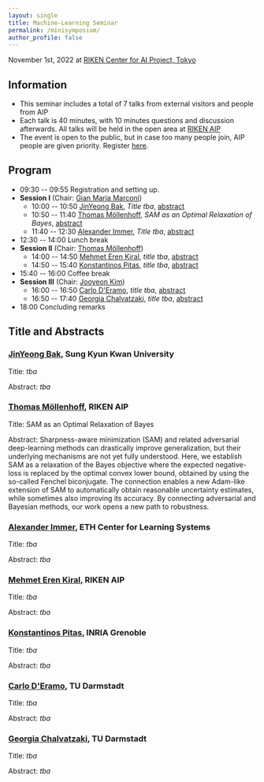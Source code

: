 ```yaml
---
layout: single
title: Machine-Learning Seminar
permalink: /minisymposium/
author_profile: false
---
```

November 1st, 2022 at [RIKEN Center for AI Project, Tokyo](https://aip.riken.jp)

## Information
- This seminar includes a total of 7 talks from external visitors and
people from AIP
- Each talk is 40 minutes, with 10 minutes questions and discussion
  afterwards. All talks will be held in the open area at
  [RIKEN AIP](https://aip.riken.jp/access/)
- The event is open to the public, but in case too many people join, AIP people are given priority. Register [here]().

## Program
- 09:30 -- 09:55 Registration and setting up.
- **Session I** (Chair: [Gian Maria Marconi](https://gmmarconi.github.io))
  - 10:00 -- 10:50 [JinYeong Bak](https://nosyu.kr), *Title tba*,
    [abstract](#1)
  - 10:50 -- 11:40 [Thomas Möllenhoff](https://thomasmoellenhoff.net),
    *SAM as an Optimal Relaxation of Bayes*, [abstract](#2)
  - 11:40 -- 12:30 [Alexander Immer](https://aleximmer.github.io),
  *Title tba*, [abstract](#3)
- 12:30 -- 14:00 Lunch break
- **Session II** (Chair: [Thomas Möllenhoff](https://thomasmoellenhoff.net))
  - 14:00 -- 14:50 [Mehmet Eren Kiral](https://ekiral.github.io),
    *title tba*, [abstract](#4)
  - 14:50 -- 15:40
    [Konstantinos Pitas](https://www.konstantinos-pitas.com), *title tba*, [abstract](#5)
- 15:40 -- 16:00 Coffee break
- **Session III** (Chair: [Jooyeon Kim](https://scholar.google.com/citations?user=ie5WNHcAAAAJ))
  - 16:00 -- 16:50
    [Carlo D'Eramo](https://www.ias.informatik.tu-darmstadt.de/Team/CarloDEramo),
    *title tba*, [abstract](#6) 
  - 16:50 -- 17:40
    [Georgia Chalvatzaki](https://www.ias.informatik.tu-darmstadt.de/Team/GeorgiaChalvatzaki),
        *title tba*, [abstract](#7)
- 18:00 Concluding remarks

## Title and Abstracts
<a name="1"></a>
### [JinYeong Bak](https://nosyu.kr), Sung Kyun Kwan University
Title: *tba*

Abstract: *tba*

<a name="2"></a>
### [Thomas Möllenhoff](https://thomasmoellenhoff.net), RIKEN AIP
Title: SAM as an Optimal Relaxation of Bayes

Abstract: Sharpness-aware minimization (SAM) and related adversarial deep-learning methods can drastically improve generalization, but their underlying mechanisms are not yet fully understood. Here, we establish SAM as a relaxation of the Bayes objective where the expected negative-loss is replaced by the optimal convex lower bound, obtained by using the so-called Fenchel biconjugate. The connection enables a new Adam-like extension of SAM to automatically obtain reasonable uncertainty estimates, while sometimes also improving its accuracy. By connecting adversarial and Bayesian methods, our work opens a new path to robustness.

<a name="3"></a>
###  [Alexander Immer](https://aleximmer.github.io), ETH Center for Learning Systems 
Title: *tba*

Abstract: *tba*

<a name="4"></a>
### [Mehmet Eren Kiral](https://ekiral.github.io), RIKEN AIP
Title: *tba*

Abstract: *tba*


<a name="5"></a>
###  [Konstantinos Pitas](https://www.konstantinos-pitas.com), INRIA Grenoble
Title: *tba*

Abstract: *tba*


<a name="6"></a>
### [Carlo D'Eramo](https://www.ias.informatik.tu-darmstadt.de/Team/CarloDEramo), TU Darmstadt
Title: *tba*

Abstract: *tba*


<a name="7"></a>
### [Georgia Chalvatzaki](https://www.ias.informatik.tu-darmstadt.de/Team/GeorgiaChalvatzaki), TU Darmstadt
Title: *tba*

Abstract: *tba*

